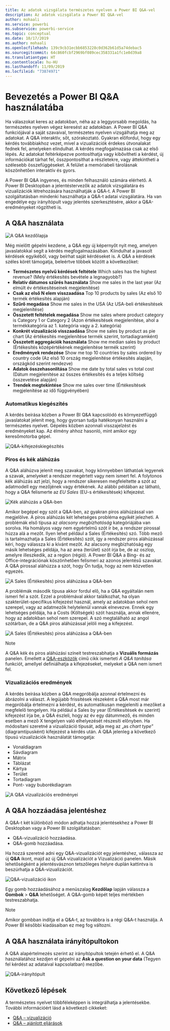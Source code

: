 ```yaml
---
title: Az adatok vizsgálata természetes nyelven a Power BI Q&A-vel
description: Az adatok vizsgálata a Power BI Q&A-vel
author: mohaali
ms.service: powerbi
ms.subservice: powerbi-service
ms.topic: conceptual
ms.date: 10/17/2019
ms.author: mohaali
ms.openlocfilehash: 139c9cb31ecbb6853228c0d362b61d5a74debac5
ms.sourcegitcommit: 64c860fcbf2969bf089cec358331a1fc1e0d39a8
ms.translationtype: HT
ms.contentlocale: hu-HU
ms.lasthandoff: 11/09/2019
ms.locfileid: "73874971"
---
```

# <a name="intro-to-power-bi-qa"></a>Bevezetés a Power BI Q&A használatába

Ha válaszokat keres az adatokban, néha az a leggyorsabb megoldás, ha természetes nyelven végez keresést az adatokban. A Power BI Q&A funkciójával a saját szavaival, természetes nyelven vizsgálhatja meg az adatokat. A Q&A interaktív, sőt, szórakoztató. Gyakran előfordul, hogy egy kérdés továbbiakhoz vezet, mivel a vizualizációk érdekes útvonalakat fednek fel, amelyeken elindulhat. A kérdés megfogalmazása csak az első lépés. Az adatokat feltérképezve pontosíthatja vagy kibővítheti a kérdést, új információkat tárhat fel, összpontosíthat a részletekre, vagy áttekintheti a szélesebb összefüggéseket. A felület a memóriabeli tárolásnak köszönhetően interaktív és gyors. 

A Power BI Q&A ingyenes, és minden felhasználó számára elérhető. A Power BI Desktopban a jelentéstervezők az adatok vizsgálatára és vizualizációk létrehozására használhatják a Q&A-t. A Power BI szolgáltatásban mindenki használhatja a Q&A-t adatai vizsgálatára. Ha van engedélye egy irányítópult vagy jelentés szerkesztésére, akkor a Q&A-eredményeket rögzítheti is.

## <a name="how-to-use-qa"></a>A Q&A használata

![A Q&A kezdőlapja](media/qna-visual.png)

Még mielőtt gépelni kezdene, a Q&A egy új képernyőt nyit meg, amelyen javaslatokkal segít a kérdés megfogalmazásában. Kiindulhat a javasolt kérdések egyikéből, vagy beírhat saját kérdéseket is. A Q&A a kérdések széles körét támogatja, beleértve többek között a következőket:

- **Természetes nyelvű kérdések feltétele** Which sales has the highest revenue? (Mely értékesítés bevétele a legnagyobb?)
- **Relatív dátumos szűrés használata** Show me sales in the last year (Az elmúlt év értékesítéseinek megjelenítése)
- **Csak az első N elem visszaadása** Top 10 products by sales (Az első 10 termék értékesítés alapján)
- **Szűrő megadása** Show me sales in the USA (Az USA-beli értékesítések megjelenítése)
- **Összetett feltételek megadása** Show me sales where product category is Category 1 or Category 2 (Azon értékesítések megjelenítése, ahol a termékkategória az 1. kategória vagy a 2. kategória)
- **Konkrét vizualizáció visszaadása** Show me sales by product as pie chart (Az értékesítés megjelenítése termék szerint, tortadiagramként)
- **Összetett aggregációk használata** Show me median sales by product (Értékesítés középértékének megjelenítése termék szerint)
- **Eredmények rendezése** Show me top 10 countries by sales ordered by country code (Az első 10 ország megjelenítése értékesítés alapján, országkód szerint rendezve)
- **Adatok összehasonlítása** Show me date by total sales vs total cost (Dátum megjelenítése az összes értékesítés és a teljes költség összevetése alapján)
- **Trendek megtekintése** Show me sales over time (Értékesítések megjelenítése az idő függvényében)

### <a name="autocomplete"></a>Automatikus kiegészítés

A kérdés beírása közben a Power BI Q&A kapcsolódó és környezetfüggő javaslatokat jelenít meg, hogy gyorsan tudja hatékonyan használni a természetes nyelvet. Gépelés közben azonnali visszajelzést és eredményeket kap. Az élmény ahhoz hasonló, mint amikor egy keresőmotorba gépel.

![Q&A-kifejezéskiegészítés](media/qna-suggestion-phrase-completion.png)

### <a name="redblue-underlines"></a>Piros és kék aláhúzás

A Q&A aláhúzva jelenít meg szavakat, hogy könnyebben láthatóak legyenek a szavak, amelyeket a rendszer megértett vagy nem ismert fel. A folytonos kék aláhúzás azt jelzi, hogy a rendszer sikeresen megfeleltette a szót az adatmodell egy mezőjének vagy értékének. Az alábbi példában az látható, hogy a Q&A felismerte az *EU Sales* (EU-s értékesítések) kifejezést.

![Kék aláhúzás a Q&A-ben](media/qna-blue-underline.png)

Amikor begépel egy szót a Q&A-ben, az gyakran piros aláhúzással van megjelölve. A piros aláhúzás két lehetséges probléma egyikét jelezheti. A problémák első típusa az *alacsony megbízhatóság* kategóriájába van sorolva. Ha homályos vagy nem egyértelmű szót ír be, a rendszer pirossal húzza alá a mezőt. Ilyen lehet például a Sales (Értékesítés) szó. Több mező is tartalmazhatja a Sales (Értékesítés) szót, így a rendszer piros aláhúzással kéri, hogy válassza ki a kívánt mezőt. Az alacsony megbízhatóság egy másik lehetséges példája, ha az area (terület) szót írja be, de az oszlop, amelyre illeszkedik, az a region (régió). A Power BI Q&A a Bing- és az Office-integrációnak köszönhetően felismeri az azonos jelentésű szavakat. A Q&A pirossal aláhúzza a szót, hogy Ön tudja, hogy az nem közvetlen egyezés.

![A Sales (Értékesítés) piros aláhúzása a Q&A-ben](media/qna-red-underline-sales.png)

A problémák második típusa akkor fordul elő, ha a Q&A egyáltalán nem ismeri fel a szót. Ezzel a problémával akkor találkozhat, ha olyan szakterület-specifikus kifejezést használ, amely az adatokban sehol nem szerepel, vagy az adatmezők helytelenül vannak elnevezve. Ennek egy lehetséges példája, ha a Costs (Költségek) szót használja, annak ellenére, hogy az adatokban sehol nem szerepel. A szó megtalálható az angol szótárban, de a Q&A piros aláhúzással jelöli meg a kifejezést.

![A Sales (Értékesítés) piros aláhúzása a Q&A-ben](media/qna-red-underline-costs.png)

> [!NOTE]
> A Q&A kék és piros aláhúzási színeit testreszabhatja a **Vizuális formázás** panelen. Emellett a [Q&A-eszközök](q-and-a-tooling-teach-q-and-a.md) című cikk ismerteti *A Q&A tanítása* funkciót, amellyel definiálhatja a kifejezéseket, melyeket a Q&A nem ismert fel.

### <a name="visualization-results"></a>Vizualizációs eredmények

A kérdés beírása közben a Q&A megpróbálja azonnal értelmezni és ábrázolni a választ. A legújabb frissítések részeként a Q&A most már megpróbálja értelmezni a kérdést, és automatikusan megjeleníti a mezőket a megfelelő tengelyen. Ha például a Sales by year (Értékesítések év szerint) kifejezést írja be, a Q&A észleli, hogy az év egy dátummező, és minden esetben a mező X tengelyen való elhelyezését részesíti előnyben. Ha módosítani szeretné a vizualizáció típusát, adja meg az „as *chart type*” (diagramtípusként) kifejezést a kérdés után. A Q&A jelenleg a következő típusú vizualizációk használatát támogatja:

- Vonaldiagram
- Sávdiagram
- Mátrix
- Táblázat
- Kártya
- Terület
- Tortadiagram
- Pont- vagy buborékdiagram
 
![A Q&A vizualizációs eredményei](media/qna-visual-results-date.png)

## <a name="add-qa-to-a-report"></a>A Q&A hozzáadása jelentéshez

A Q&A-t két különböző módon adhatja hozzá jelentésekhez a Power BI Desktopban vagy a Power BI szolgáltatásban:

- Q&A-vizualizáció hozzáadása.
- Q&A-gomb hozzáadása.

Ha hozzá szeretné adni egy Q&A-vizualizációt egy jelentéshez, válassza az új **Q&A** ikont, majd az új Q&A vizualizációt a Vizualizáció panelen. Másik lehetőségként a jelentésvásznon tetszőleges helyre duplán kattintva is beszúrhatja a Q&A-vizualizációt.

![Q&A-vizualizáció ikon](media/qna-visual-icon.png)

Egy gomb hozzáadásához a menüszalag **Kezdőlap** lapján válassza a **Gombok** > **Q&A** lehetőséget. A Q&A-gomb képét teljes mértékben testreszabhatja.

> [!NOTE]
> Amikor gombban indítja el a Q&A-t, az továbbra is a régi Q&A-t használja. A Power BI későbbi kiadásaiban ez meg fog változni.

## <a name="use-qa-for-dashboards"></a>A Q&A használata irányítópultokon

A Q&A alapértelmezés szerint az irányítópultok tetején érhető el. A Q&A használatához kezdjen el gépelni az **Ask a question on your data** (Tegyen fel kérdést az adataival kapcsolatban) mezőbe.

![Q&A-irányítópult](media/qna-dashboard.png)

## <a name="next-steps"></a>Következő lépések

A természetes nyelvet többféleképpen is integrálhatja a jelentésekbe. További információért lásd a következő cikkeket:

* [Q&A – vizualizáció](../visuals/power-bi-visualization-q-and-a.md)
* [Q&A – ajánlott eljárások](q-and-a-best-practices.md)
